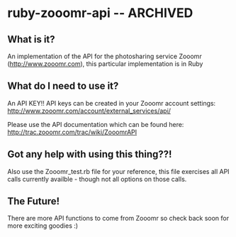 # ruby-zooomr-api -- ARCHIVED

## What is it?
An implementation of the API for the photosharing service Zooomr (http://www.zooomr.com), this particular implementation is in Ruby

## What do I need to use it?
An API KEY!!
API keys can be created in your Zooomr account settings: http://www.zooomr.com/account/external_services/api/

Please use the API documentation which can be found here: http://trac.zooomr.com/trac/wiki/ZooomrAPI

## Got any help with using this thing??!
Also use the Zooomr_test.rb file for your reference, this file exercises all API calls currently availble - though not all options on those calls.

## The Future!
There are more API functions to come from Zooomr so check back soon for more exciting goodies :)

